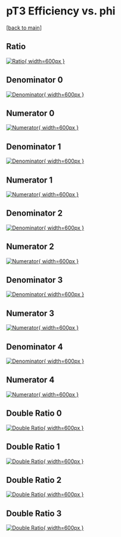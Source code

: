 # pT3 Efficiency vs. phi

[[back to main](./)]



## Ratio

[![Ratio](../mtv/var/pT3_base_0_-1_eff_phi.png){ width=600px }](../mtv/var/pT3_base_0_-1_eff_phi.pdf)

## Denominator 0

[![Denominator](../mtv/den/pT3_base_0_-1_eff_phi_den0.png){ width=600px }](../mtv/den/pT3_base_0_-1_eff_phi_den0.pdf)

## Numerator 0

[![Numerator](../mtv/num/pT3_base_0_-1_eff_phi_num0.png){ width=600px }](../mtv/num/pT3_base_0_-1_eff_phi_num0.pdf)

## Denominator 1

[![Denominator](../mtv/den/pT3_base_0_-1_eff_phi_den1.png){ width=600px }](../mtv/den/pT3_base_0_-1_eff_phi_den1.pdf)

## Numerator 1

[![Numerator](../mtv/num/pT3_base_0_-1_eff_phi_num1.png){ width=600px }](../mtv/num/pT3_base_0_-1_eff_phi_num1.pdf)

## Denominator 2

[![Denominator](../mtv/den/pT3_base_0_-1_eff_phi_den2.png){ width=600px }](../mtv/den/pT3_base_0_-1_eff_phi_den2.pdf)

## Numerator 2

[![Numerator](../mtv/num/pT3_base_0_-1_eff_phi_num2.png){ width=600px }](../mtv/num/pT3_base_0_-1_eff_phi_num2.pdf)

## Denominator 3

[![Denominator](../mtv/den/pT3_base_0_-1_eff_phi_den3.png){ width=600px }](../mtv/den/pT3_base_0_-1_eff_phi_den3.pdf)

## Numerator 3

[![Numerator](../mtv/num/pT3_base_0_-1_eff_phi_num3.png){ width=600px }](../mtv/num/pT3_base_0_-1_eff_phi_num3.pdf)

## Denominator 4

[![Denominator](../mtv/den/pT3_base_0_-1_eff_phi_den4.png){ width=600px }](../mtv/den/pT3_base_0_-1_eff_phi_den4.pdf)

## Numerator 4

[![Numerator](../mtv/num/pT3_base_0_-1_eff_phi_num4.png){ width=600px }](../mtv/num/pT3_base_0_-1_eff_phi_num4.pdf)

## Double Ratio 0

[![Double Ratio](../mtv/ratio/pT3_base_0_-1_eff_phi_ratio0.png){ width=600px }](../mtv/ratio/pT3_base_0_-1_eff_phi_ratio0.pdf)

## Double Ratio 1

[![Double Ratio](../mtv/ratio/pT3_base_0_-1_eff_phi_ratio1.png){ width=600px }](../mtv/ratio/pT3_base_0_-1_eff_phi_ratio1.pdf)

## Double Ratio 2

[![Double Ratio](../mtv/ratio/pT3_base_0_-1_eff_phi_ratio2.png){ width=600px }](../mtv/ratio/pT3_base_0_-1_eff_phi_ratio2.pdf)

## Double Ratio 3

[![Double Ratio](../mtv/ratio/pT3_base_0_-1_eff_phi_ratio3.png){ width=600px }](../mtv/ratio/pT3_base_0_-1_eff_phi_ratio3.pdf)

